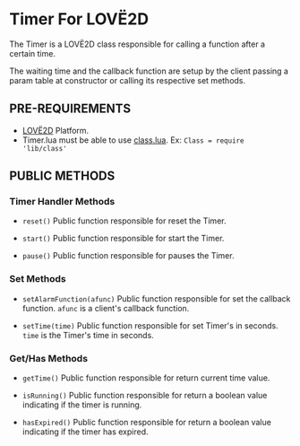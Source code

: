 # Timer For LOVË2D

The Timer is a LOVË2D class responsible for calling a function after a certain time.

The waiting time and the callback function are setup by the client passing
a param table at constructor or calling its respective set methods.


## PRE-REQUIREMENTS

- [LOVË2D](https://love2d.org/) Platform. 
- Timer.lua must be able to use [class.lua](https://github.com/vrld/hump/blob/master/class.lua). Ex: `Class = require 'lib/class'`  


## PUBLIC METHODS

### Timer Handler Methods

- `reset()` Public function responsible for reset the Timer.

- `start()` Public function responsible for start the Timer.

- `pause()` Public function responsible for pauses the Timer.


### Set Methods

- `setAlarmFunction(afunc)` Public function responsible for set the callback function. `afunc` is a client's callback function.

- `setTime(time)` Public function responsible for set Timer's in seconds. `time` is the Timer's time in seconds.


### Get/Has Methods

- `getTime()` Public function responsible for return current time value.

- `isRunning()` Public function responsible for return a boolean value indicating if the timer is running.

- `hasExpired()` Public function responsible for return a boolean value indicating if the timer has expired.
